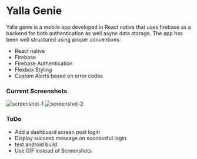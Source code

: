 # Yalla Genie

Yalla genie is a mobile app developed in React native that uses firebase as a backend for both authentication as well async data storage.
The app has been well structured using proper conventions.

- React native
- Firebase
- Firebase Authentication
- Flexbox Styling
- Custom Alerts based on error codes

### Current Screenshots
![screenshot-1](http://i.imgur.com/yAdJ5KK.png)
![screenshot-2](http://i.imgur.com/OG48zua.png)

### ToDo
- Add a dashboard screen post login
- Display success message on successful login
- test android build
- Use GIF instead of Screenshots
